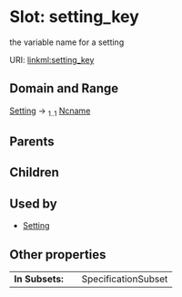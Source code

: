 
# Slot: setting_key

the variable name for a setting

URI: [linkml:setting_key](https://w3id.org/linkml/setting_key)


## Domain and Range

[Setting](Setting.md) &#8594;  <sub>1..1</sub> [Ncname](types/Ncname.md)

## Parents


## Children


## Used by

 * [Setting](Setting.md)

## Other properties

|  |  |  |
| --- | --- | --- |
| **In Subsets:** | | SpecificationSubset |
